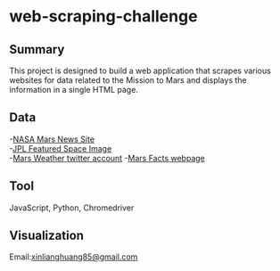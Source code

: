 # web-scraping-challenge

## Summary ##
This project is designed to build a web application that scrapes various websites for data related to the Mission to Mars and displays the information in a single HTML page.

## Data ##
-[NASA Mars News Site](https://mars.nasa.gov/news/)<br>
-[JPL Featured Space Image](https://www.jpl.nasa.gov/spaceimages/?search=&category=Mars)<br>
-[Mars Weather twitter account](https://twitter.com/marswxreport?lang=en)
-[Mars Facts webpage](https://space-facts.com/mars/)
## Tool ##
JavaScript, Python, Chromedriver
## Visualization ##

Email:xinlianghuang85@gmail.com
